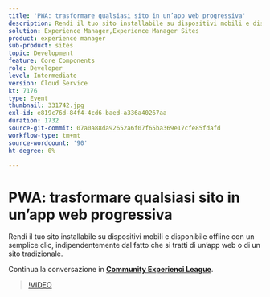 ```yaml
---
title: 'PWA: trasformare qualsiasi sito in un’app web progressiva'
description: Rendi il tuo sito installabile su dispositivi mobili e disponibile offline con un semplice clic, indipendentemente dal fatto che si tratti di un’app web o di un sito tradizionale. Questa sessione è stata distribuita come parte dell’evento Contenuto Adobe Developers Live.
solution: Experience Manager,Experience Manager Sites
product: experience manager
sub-product: sites
topic: Development
feature: Core Components
role: Developer
level: Intermediate
version: Cloud Service
kt: 7176
type: Event
thumbnail: 331742.jpg
exl-id: e819c76d-84f4-4cd6-baed-a336a40267aa
duration: 1732
source-git-commit: 07a0a88da92652a6f07f65ba369e17cfe85fdafd
workflow-type: tm+mt
source-wordcount: '90'
ht-degree: 0%

---
```


# PWA: trasformare qualsiasi sito in un’app web progressiva

Rendi il tuo sito installabile su dispositivi mobili e disponibile offline con un semplice clic, indipendentemente dal fatto che si tratti di un’app web o di un sito tradizionale.

Continua la conversazione in **[Community Experienci League](https://adobe.ly/36Yd3v6)**.

>[!VIDEO](https://video.tv.adobe.com/v/331742/?quality=12&learn=on&hidetitle=true)
